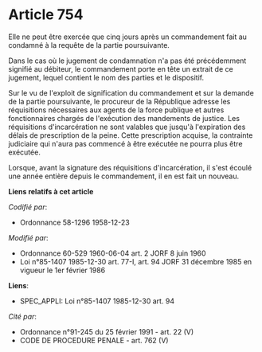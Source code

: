 # Article 754

Elle ne peut être exercée que cinq jours après un commandement fait au condamné à la requête de la partie poursuivante. 

Dans le cas où le jugement de condamnation n'a pas été précédemment signifié au débiteur, le commandement porte en tête un
extrait de ce jugement, lequel contient le nom des parties et le dispositif. 

Sur le vu de l'exploit de signification du commandement et sur la demande de la partie poursuivante, le procureur de la
République adresse les réquisitions nécessaires aux agents de la force publique et autres fonctionnaires chargés de
l'exécution des mandements de justice. Les réquisitions d'incarcération ne sont valables que jusqu'à l'expiration des délais
de prescription de la peine. Cette prescription acquise, la contrainte judiciaire qui n'aura pas commencé à être exécutée ne
pourra plus être exécutée. 

Lorsque, avant la signature des réquisitions d'incarcération, il s'est écoulé une année entière depuis le commandement, il en
est fait un nouveau.

**Liens relatifs à cet article**

_Codifié par_:

  - Ordonnance 58-1296 1958-12-23

_Modifié par_:

  - Ordonnance 60-529 1960-06-04 art. 2 JORF 8 juin 1960
  - Loi n°85-1407 1985-12-30 art. 77-I, art. 94 JORF 31 décembre 1985 en vigueur le 1er février 1986

**Liens**:

  - SPEC_APPLI: Loi n°85-1407 1985-12-30 art. 94

_Cité par_:

  - Ordonnance n°91-245 du 25 février 1991 - art. 22 (V)
  - CODE DE PROCEDURE PENALE - art. 762 (V)
